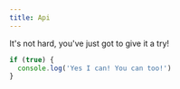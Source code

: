 ```yaml
---
title: Api
---
```


It's not hard, you've just got to give it a try!

```javascript
if (true) {
  console.log('Yes I can! You can too!')
}
```
